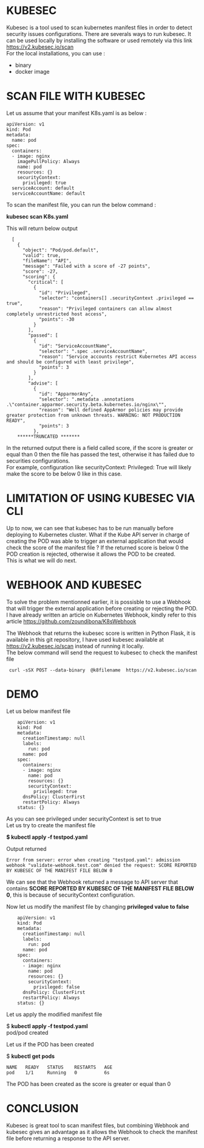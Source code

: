 # KUBESEC

Kubesec is a tool used to scan kubernetes manifest files in order to detect security issues configurations.
There are severals ways to run kubesec.
It can be used locally by installing the software or used remotely via this link https://v2.kubesec.io/scan <br>
For the local installations, you can use :

* binary
* docker image

# SCAN FILE WITH KUBESEC

Let us assume that your manifest K8s.yaml is as below :

    apiVersion: v1
    kind: Pod
    metadata:
      name: pod
    spec:
      containers:
      - image: nginx
        imagePullPolicy: Always
        name: pod
        resources: {}
        securityContext:
          privileged: true
      serviceAccount: default
      serviceAccountName: default
      




To scan the manifest file, you can run the below command :   <br>

**kubesec scan K8s.yaml**  <br>

This will return below output

      [
        {
          "object": "Pod/pod.default",
          "valid": true,
          "fileName": "API",
          "message": "Failed with a score of -27 points",
          "score": -27,
          "scoring": {
            "critical": [
              {
                "id": "Privileged",
                "selector": "containers[] .securityContext .privileged == true",
                "reason": "Privileged containers can allow almost completely unrestricted host access",
                "points": -30
              }
            ],
            "passed": [
              {
                "id": "ServiceAccountName",
                "selector": ".spec .serviceAccountName",
                "reason": "Service accounts restrict Kubernetes API access and should be configured with least privilege",
                "points": 3
              }
            ],
            "advise": [
              {
                "id": "ApparmorAny",
                "selector": ".metadata .annotations .\"container.apparmor.security.beta.kubernetes.io/nginx\"",
                "reason": "Well defined AppArmor policies may provide greater protection from unknown threats. WARNING: NOT PRODUCTION READY",
                "points": 3
              },
        ******TRUNCATED *******
    

In the returned output there is a field called score, if the score is greater or equal than 0 then the file has passed the test, otherwise it has failed due to securities configurations.
<br>
For example, configuration like securityContext: Privileged: True will likely make the score to be below 0 like in this case.


# LIMITATION OF USING KUBESEC VIA CLI

Up to now, we can see that kubesec has to be run manually before deploying to Kubernetes cluster. 
What if the Kube API server in charge of creating the POD was able to trigger an external application that would check the score of the manifest file ? 
If the returned score is below 0 the POD creation is rejected, otherwise it allows the POD to be created. <br>
This is what we will do next. 

# WEBHOOK AND KUBESEC
To solve the problem mentionned earlier, it is possisble to use a Webhook that will trigger the external application before creating or rejecting the POD.
I have already written an article on Kubernetes Webhook, kindly refer to this article  https://github.com/zoundibona/K8sWebhook

The Webhook that returns the kubesec score is written in Python Flask, it is available in this git repository, I have used kubesec available at https://v2.kubesec.io/scan instead of running it locally. <br>
The below command will send the request to kubesec to check the manifest file <br>

     curl -sSX POST --data-binary  @k8filename  https://v2.kubesec.io/scan 

# DEMO

Let us below manifest file

        apiVersion: v1
        kind: Pod
        metadata:
          creationTimestamp: null
          labels:
            run: pod
          name: pod
        spec:
          containers:
          - image: nginx
            name: pod
            resources: {}
            securityContext:
              privileged: true
          dnsPolicy: ClusterFirst
          restartPolicy: Always
        status: {}

As you can see privileged under securityContext is set to true  <br>
Let us try to create the manifest file <br>

**$ kubectl apply -f testpod.yaml** <br>

Output returned 

    Error from server: error when creating "testpod.yaml": admission webhook "validate-webhook.test.com" denied the request: SCORE REPORTED BY KUBESEC OF THE MANIFEST FILE BELOW 0

We can see that the Webhook returned a message to API server that contains **SCORE REPORTED BY KUBESEC OF THE MANIFEST FILE BELOW 0**, this is because of securityContext configuration. <br>

Now let us modify the manifest file by changing **privileged value to false**

        apiVersion: v1
        kind: Pod
        metadata:
          creationTimestamp: null
          labels:
            run: pod
          name: pod
        spec:
          containers:
          - image: nginx
            name: pod
            resources: {}
            securityContext:
              privileged: false
          dnsPolicy: ClusterFirst
          restartPolicy: Always
        status: {}


Let us apply the modified manifest file

$ **kubectl apply -f testpod.yaml**  <br>
    pod/pod created  <br>

Let us if the POD has been created  <br>

$ **kubectl get pods**  <br>

    NAME   READY   STATUS    RESTARTS   AGE
    pod    1/1     Running   0          6s

The POD has been created as the score is greater or equal than 0

# CONCLUSION

Kubesec is great tool to scan manifest files, but combining Webhook and kubesec gives an advantage as it allows the Webhook to check the manifest file before returning a response to the API server.






